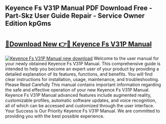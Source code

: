 ## Keyence Fs V31P Manual PDF Download Free - Part-Skz User Guide Repair - Service Owner Edition kpGms

# <h2><a href="http://bc11672.oget.top/?id=Keyence+Fs+V31P+Manual">🔗Download New 👉🔴 Keyence Fs V31P Manual</a></h2>

[![Keyence Fs V31P Manual new download](https://i.imgur.com/5g1atiW.png)](http://bc11672.oget.top/?id=Keyence+Fs+V31P+Manual)
Welcome to the user manual for your newly obtained Keyence Fs V31P Manual. This comprehensive guide is intended to help you become an expert user of your product by providing a detailed explanation of its features, functions, and benefits. You will find clear instructions for installation, usage, maintenance, and troubleshooting. Please Read Carefully This manual contains important information regarding the safe and effective operation of your new Keyence Fs V31P Manual. Keyence Fs V31P Manual advanced features include augmented reality, customizable profiles, automatic software updates, and voice recognition, all of which can be accessed and customized through the user interface. Your Success is Our Priority Keyence Fs V31P Manual. We are committed to providing you with the best possible experience.
